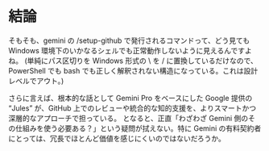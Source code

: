 # 結論

そもそも、gemini の /setup-github で発行されるコマンドって、どう見ても Windows 環境下のいかなるシェルでも正常動作しないように見えるんですよね。
(単純にパス区切りを Windows 形式の \ を / に置換しているだけなので、PowerShell でも bash でも正しく解釈されない構造になっている。これは設計レベルでアウト。)

さらに言えば、根本的な話として Gemini Pro をベースにした Google 提供の “Jules” が、GitHub 上でのレビューや統合的な知的支援を、よりスマートかつ深層的なアプローチで担っている。
となると、正直「わざわざ Gemini 側のその仕組みを使う必要ある？」という疑問が拭えない。特に Gemini の有料契約者にとっては、冗長でほとんど価値を感じにくいのではないだろうか。